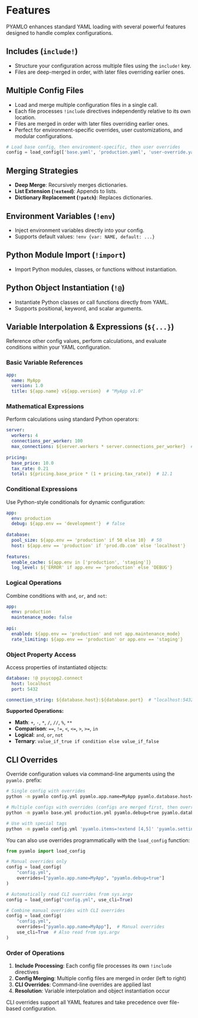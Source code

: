 # Features

PYAMLO enhances standard YAML loading with several powerful features designed to handle complex configurations.



## Includes (`include!`)
- Structure your configuration across multiple files using the `include!` key.
- Files are deep-merged in order, with later files overriding earlier ones.


## Multiple Config Files
- Load and merge multiple configuration files in a single call.
- Each file processes `!include` directives independently relative to its own location.
- Files are merged in order with later files overriding earlier ones.
- Perfect for environment-specific overrides, user customizations, and modular configurations.

```python
# Load base config, then environment-specific, then user overrides
config = load_config(['base.yaml', 'production.yaml', 'user-override.yaml'])
```

## Merging Strategies
- **Deep Merge**: Recursively merges dictionaries.
- **List Extension (`!extend`)**: Appends to lists.
- **Dictionary Replacement (`!patch`)**: Replaces dictionaries.

## Environment Variables (`!env`)
- Inject environment variables directly into your config.
- Supports default values: `!env {var: NAME, default: ...}`

## Python Module Import (`!import`)
- Import Python modules, classes, or functions without instantiation.

## Python Object Instantiation (`!@`)
- Instantiate Python classes or call functions directly from YAML.
- Supports positional, keyword, and scalar arguments.

## Variable Interpolation & Expressions (`${...}`)
Reference other config values, perform calculations, and evaluate conditions within your YAML configuration.

### Basic Variable References
```yaml
app:
  name: MyApp
  version: 1.0
  title: ${app.name} v${app.version}  # "MyApp v1.0"
```

### Mathematical Expressions
Perform calculations using standard Python operators:
```yaml
server:
  workers: 4
  connections_per_worker: 100
  max_connections: ${server.workers * server.connections_per_worker}  # 400
  
pricing:
  base_price: 10.0
  tax_rate: 0.21
  total: ${pricing.base_price * (1 + pricing.tax_rate)}  # 12.1
```

### Conditional Expressions
Use Python-style conditionals for dynamic configuration:
```yaml
app:
  env: production
  debug: ${app.env == 'development'}  # false
  
database:
  pool_size: ${app.env == 'production' if 50 else 10}  # 50
  host: ${app.env == 'production' if 'prod.db.com' else 'localhost'}
  
features:
  enable_cache: ${app.env in ['production', 'staging']}
  log_level: ${'ERROR' if app.env == 'production' else 'DEBUG'}
```

### Logical Operations
Combine conditions with `and`, `or`, and `not`:
```yaml
app:
  env: production
  maintenance_mode: false
  
api:
  enabled: ${app.env == 'production' and not app.maintenance_mode}
  rate_limiting: ${app.env == 'production' or app.env == 'staging'}
```

### Object Property Access
Access properties of instantiated objects:
```yaml
database: !@ psycopg2.connect
  host: localhost
  port: 5432

connection_string: ${database.host}:${database.port}  # "localhost:5432"
```

**Supported Operations:**
- **Math**: `+`, `-`, `*`, `/`, `//`, `%`, `**`
- **Comparison**: `==`, `!=`, `<`, `<=`, `>`, `>=`, `in`
- **Logical**: `and`, `or`, `not`
- **Ternary**: `value_if_true if condition else value_if_false`

## CLI Overrides
Override configuration values via command-line arguments using the `pyamlo.` prefix:

```bash
# Single config with overrides
python -m pyamlo config.yml pyamlo.app.name=MyApp pyamlo.database.host=localhost

# Multiple configs with overrides (configs are merged first, then overrides applied)
python -m pyamlo base.yml production.yml pyamlo.debug=true pyamlo.database.pool_size=20

# Use with special tags
python -m pyamlo config.yml 'pyamlo.items=!extend [4,5]' 'pyamlo.settings=!patch {"debug": true}'
```

You can also use overrides programmatically with the `load_config` function:

```python
from pyamlo import load_config

# Manual overrides only
config = load_config(
    "config.yml", 
    overrides=["pyamlo.app.name=MyApp", "pyamlo.debug=true"]
)

# Automatically read CLI overrides from sys.argv
config = load_config("config.yml", use_cli=True)

# Combine manual overrides with CLI overrides
config = load_config(
    "config.yml", 
    overrides=["pyamlo.app.name=MyApp"],  # Manual overrides
    use_cli=True  # Also read from sys.argv
)
```

### Order of Operations
1. **Include Processing**: Each config file processes its own `!include` directives
2. **Config Merging**: Multiple config files are merged in order (left to right)
3. **CLI Overrides**: Command-line overrides are applied last
4. **Resolution**: Variable interpolation and object instantiation occur

CLI overrides support all YAML features and take precedence over file-based configuration.

